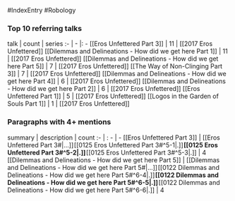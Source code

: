 #IndexEntry #Robology

### Top 10 referring talks
talk | count | series
:- | - |: -
[[Eros Unfettered Part 3]] | 11 | [[2017 Eros Unfettered]]
[[Dilemmas and Delineations - How did we get here Part 1]] | 11 | [[2017 Eros Unfettered]]
[[Dilemmas and Delineations - How did we get here Part 5]] | 7 | [[2017 Eros Unfettered]]
[[The Way of Non-Clinging Part 3]] | 7 | [[2017 Eros Unfettered]]
[[Dilemmas and Delineations - How did we get here Part 4]] | 6 | [[2017 Eros Unfettered]]
[[Dilemmas and Delineations - How did we get here Part 2]] | 6 | [[2017 Eros Unfettered]]
[[Eros Unfettered Part 1]] | 5 | [[2017 Eros Unfettered]]
[[Logos in the Garden of Souls Part 1]] | 1 | [[2017 Eros Unfettered]]

### Paragraphs with 4+ mentions
summary | description | count
:- | : - | -
[[Eros Unfettered Part 3]] | [[Eros Unfettered Part 3#\|...]] [[0125 Eros Unfettered Part 3#^5-1\|.]] **[[0125 Eros Unfettered Part 3#^5-2\|.]]** [[0125 Eros Unfettered Part 3#^5-3\|.]] | 4
[[Dilemmas and Delineations - How did we get here Part 5]] | [[Dilemmas and Delineations - How did we get here Part 5#\|...]] [[0122 Dilemmas and Delineations - How did we get here Part 5#^6-4\|.]] **[[0122 Dilemmas and Delineations - How did we get here Part 5#^6-5\|.]]** [[0122 Dilemmas and Delineations - How did we get here Part 5#^6-6\|.]] | 4

